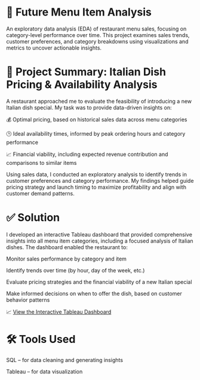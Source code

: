 # 🍝 Future Menu Item Analysis
An exploratory data analysis (EDA) of restaurant menu sales, focusing on category-level performance over time. This project examines sales trends, customer preferences, and category breakdowns using visualizations and metrics to uncover actionable insights.

# 📝 Project Summary: Italian Dish Pricing & Availability Analysis
A restaurant approached me to evaluate the feasibility of introducing a new Italian dish special. My task was to provide data-driven insights on:

💰 Optimal pricing, based on historical sales data across menu categories

🕒 Ideal availability times, informed by peak ordering hours and category performance

📈 Financial viability, including expected revenue contribution and comparisons to similar items

Using sales data, I conducted an exploratory analysis to identify trends in customer preferences and category performance. My findings helped guide pricing strategy and launch timing to maximize profitability and align with customer demand patterns.

# ✅ Solution
I developed an interactive Tableau dashboard that provided comprehensive insights into all menu item categories, including a focused analysis of Italian dishes. The dashboard enabled the restaurant to:

Monitor sales performance by category and item

Identify trends over time (by hour, day of the week, etc.)

Evaluate pricing strategies and the financial viability of a new Italian special

Make informed decisions on when to offer the dish, based on customer behavior patterns

📈 [View the Interactive Tableau Dashboard](https://public.tableau.com/app/profile/tiffin.brown1595/viz/resturant_17448211893820/Dashboard2)


# 🛠️ Tools Used
SQL – for data cleaning and generating insights

Tableau – for data visualization

